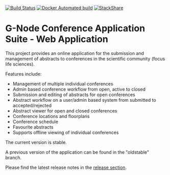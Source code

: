 [![Build Status](https://travis-ci.org/G-Node/GCA-Web.png?branch=master)](https://travis-ci.org/G-Node/GCA-Web)
[![Docker Automated build](https://img.shields.io/docker/automated/gnode/gca.svg)](https://hub.docker.com/r/gnode/gca/builds)
[![StackShare](https://img.shields.io/badge/tech-stack-0690fa.svg?style=flat)](https://stackshare.io/cgars/gca-web)

G-Node Conference Application Suite - Web Application
=====================================================

This project provides an online application for the submission and management of abstracts to conferences 
in the scientific community (focus life sciences).

Features include:
- Management of multiple individual conferences
- Admin based conference workflow from open, active to closed
- Submission and editing of abstracts for open conferences
- Abstract workflow on a user/admin based system from submitted to accepted/rejected
- Abstract viewer for open and closed conferences
- Conference locations and floorplans
- Conference schedule
- Favourite abstracts
- Supports offline viewing of individual conferences

The current version is stable.

A previous version of the application can be found in the "oldstable" branch.

Please find the latest release notes in the [release section](https://github.com/G-Node/GCA-Web/releases).
